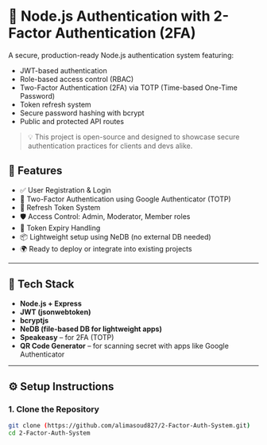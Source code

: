 # 🔐 Node.js Authentication with 2-Factor Authentication (2FA)

A secure, production-ready Node.js authentication system featuring:
- JWT-based authentication
- Role-based access control (RBAC)
- Two-Factor Authentication (2FA) via TOTP (Time-based One-Time Password)
- Token refresh system
- Secure password hashing with bcrypt
- Public and protected API routes

> 💡 This project is open-source and designed to showcase secure authentication practices for clients and devs alike.


## 🚀 Features

- ✅ User Registration & Login
- 🔐 Two-Factor Authentication using Google Authenticator (TOTP)
- 🔁 Refresh Token System
- 🛡 Access Control: Admin, Moderator, Member roles
- 🧾 Token Expiry Handling
- 📦 Lightweight setup using NeDB (no external DB needed)
- 🌍 Ready to deploy or integrate into existing projects

---

## 🧰 Tech Stack

- **Node.js + Express**
- **JWT (jsonwebtoken)**
- **bcryptjs**
- **NeDB (file-based DB for lightweight apps)**
- **Speakeasy** – for 2FA (TOTP)
- **QR Code Generator** – for scanning secret with apps like Google Authenticator

---

## ⚙️ Setup Instructions

### 1. Clone the Repository

```bash
git clone (https://github.com/alimasoud827/2-Factor-Auth-System.git)
cd 2-Factor-Auth-System
